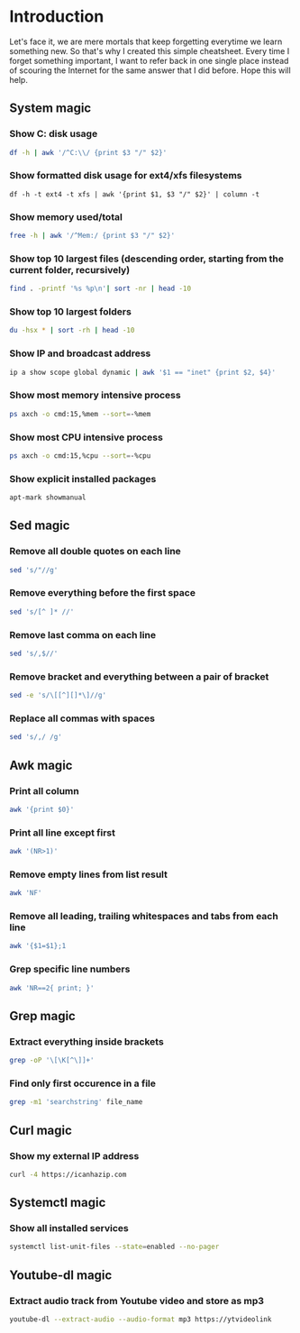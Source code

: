 # Introduction
Let's face it, we are mere mortals that keep forgetting everytime we learn something new. So that's why I created this simple cheatsheet. Every time I forget something important, I want to refer back in one single place instead of scouring the Internet for the same answer that I did before. Hope this will help.

## System magic
### Show C: disk usage
```sh
df -h | awk '/^C:\\/ {print $3 "/" $2}'
```

### Show formatted disk usage for ext4/xfs filesystems
```
df -h -t ext4 -t xfs | awk '{print $1, $3 "/" $2}' | column -t
```
### Show memory used/total
```sh
free -h | awk '/^Mem:/ {print $3 "/" $2}'
```

### Show top 10 largest files (descending order, starting from the current folder, recursively)
```sh
find . -printf '%s %p\n'| sort -nr | head -10
```

### Show top 10 largest folders
```sh
du -hsx * | sort -rh | head -10
```

### Show IP and broadcast address
```sh
ip a show scope global dynamic | awk '$1 == "inet" {print $2, $4}'
```

### Show most memory intensive process
```sh
ps axch -o cmd:15,%mem --sort=-%mem
```

### Show most CPU intensive process
```sh
ps axch -o cmd:15,%cpu --sort=-%cpu
```

### Show explicit installed packages
```sh
apt-mark showmanual
```

## Sed magic
### Remove all double quotes on each line
```sh
sed 's/"//g'
```

### Remove everything before the first space
```sh
sed 's/[^ ]* //'
```

### Remove last comma on each line
```sh
sed 's/,$//'
```

### Remove bracket and everything between a pair of bracket
```sh
sed -e 's/\[[^][]*\]//g'
```

### Replace all commas with spaces
```sh
sed 's/,/ /g'
```

## Awk magic
### Print all column
```sh
awk '{print $0}'
```

### Print all line except first
```sh
awk '(NR>1)'
```

### Remove empty lines from list result
```sh
awk 'NF'
```

### Remove all leading, trailing whitespaces and tabs from each line
```sh
awk '{$1=$1};1
```

### Grep specific line numbers
```sh
awk 'NR==2{ print; }'
```

## Grep magic
### Extract everything inside brackets
```sh
grep -oP '\[\K[^\]]+'
```

### Find only first occurence in a file
```sh
grep -m1 'searchstring' file_name
```

## Curl magic
### Show my external IP address
```sh
curl -4 https://icanhazip.com
```

## Systemctl magic
### Show all installed services
```sh
systemctl list-unit-files --state=enabled --no-pager
```

## Youtube-dl magic
### Extract audio track from Youtube video and store as mp3
```sh
youtube-dl --extract-audio --audio-format mp3 https://ytvideolink
```
